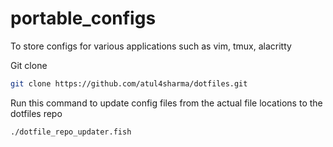 # portable_configs

To store configs for various applications such as vim, tmux, alacritty

Git clone 
```bash
git clone https://github.com/atul4sharma/dotfiles.git
```

Run this command to update config files from the actual file locations to the dotfiles repo

```bash
./dotfile_repo_updater.fish
```


